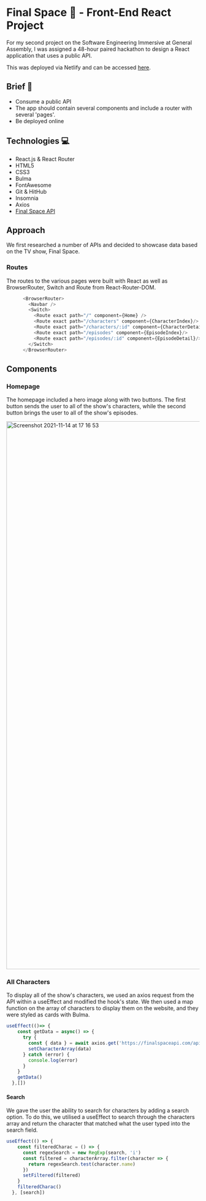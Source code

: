 # Final Space 👾 - Front-End React Project
For my second project on the Software Engineering Immersive at General Assembly, I was assigned a 48-hour paired hackathon to design a React application that uses a public API.

This was deployed via Netlify and can be accessed [here](https://final-space-project.netlify.app/).

## Brief 📃
* Consume a public API
* The app should contain several components and include a router with several 'pages'.
* Be deployed online 

## Technologies 💻
* React.js & React Router
* HTML5
* CSS3
* Bulma 
* FontAwesome 
* Git & HitHub
* Insomnia 
* Axios
* [Final Space API](https://finalspaceapi.com/)

## Approach 
We first researched a number of APIs and decided to showcase data based on the TV show, Final Space. 

### Routes
The routes to the various pages were built with React as well as BrowserRouter, Switch and Route from React-Router-DOM.

```javascript
      <BrowserRouter>
        <Navbar />
        <Switch>
          <Route exact path="/" component={Home} />
          <Route exact path="/characters" component={CharacterIndex}/>
          <Route exact path="/characters/:id" component={CharacterDetail}/>
          <Route exact path="/episodes" component={EpisodeIndex}/>
          <Route exact path="/episodes/:id" component={EpisodeDetail}/>
        </Switch>
      </BrowserRouter>
```

## Components 
### Homepage
The homepage included a hero image along with two buttons. The first button sends the user to all of the show's characters, while the second button brings the user to all of the show's episodes.

<img width="1430" alt="Screenshot 2021-11-14 at 17 16 53" src="https://user-images.githubusercontent.com/59033443/141691253-7a066424-cae5-44c1-a04e-8bf3cc5f91cb.png">

### All Characters 
To display all of the show's characters, we used an axios request from the API within a useEffect and modified the hook's state. We then used a map function on the array of characters to display them on the website, and they were styled as cards with Bulma.

```javascript
useEffect(()=> {
    const getData = async() => {
      try {
        const { data } = await axios.get('https://finalspaceapi.com/api/v0/character/')
        setCharacterArray(data)
      } catch (error) {
        console.log(error)
      }
    }
    getData()
  },[])
```
#### Search
We gave the user the ability to search for characters by adding a search option. To do this, we utilised a useEffect to search through the characters array and return the character that matched what the user typed into the search field.

```javascript
useEffect(() => {
    const filteredCharac = () => {
      const regexSearch = new RegExp(search, 'i') 
      const filtered = characterArray.filter(character => {
        return regexSearch.test(character.name)
      })
      setFiltered(filtered)
    } 
    filteredCharac()
  }, [search])
```
